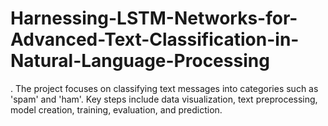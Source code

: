 # Harnessing-LSTM-Networks-for-Advanced-Text-Classification-in-Natural-Language-Processing
. The project focuses on classifying text messages into categories such as 'spam' and 'ham'. Key steps include data visualization, text preprocessing, model creation, training, evaluation, and prediction.
